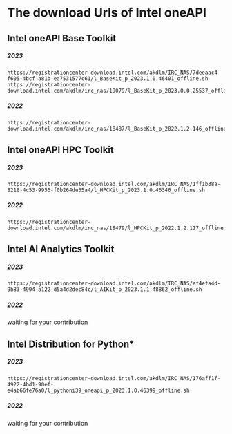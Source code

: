 # The download Urls of Intel oneAPI



## Intel oneAPI Base Toolkit 

##### 2023
```
https://registrationcenter-download.intel.com/akdlm/IRC_NAS/7deeaac4-f605-4bcf-a81b-ea7531577c61/l_BaseKit_p_2023.1.0.46401_offline.sh
https://registrationcenter-download.intel.com/akdlm/irc_nas/19079/l_BaseKit_p_2023.0.0.25537_offline.sh
```

##### 2022
```
https://registrationcenter-download.intel.com/akdlm/irc_nas/18487/l_BaseKit_p_2022.1.2.146_offline.sh
```


## Intel oneAPI HPC Toolkit 

##### 2023
```
https://registrationcenter-download.intel.com/akdlm/IRC_NAS/1ff1b38a-8218-4c53-9956-f0b264de35a4/l_HPCKit_p_2023.1.0.46346_offline.sh
```

##### 2022
```
https://registrationcenter-download.intel.com/akdlm/irc_nas/18479/l_HPCKit_p_2022.1.2.117_offline.sh
```


## Intel AI Analytics Toolkit

##### 2023
```
https://registrationcenter-download.intel.com/akdlm/IRC_NAS/ef4efa4d-9b83-4994-a122-d5a4d2dec84c/l_AIKit_p_2023.1.1.48862_offline.sh
```

##### 2022
waiting for your contribution



## Intel Distribution for Python*

##### 2023
```
https://registrationcenter-download.intel.com/akdlm/IRC_NAS/176aff1f-4922-4bd1-90ef-e4ab66fe76a0/l_pythoni39_oneapi_p_2023.1.0.46399_offline.sh
```

##### 2022
waiting for your contribution

